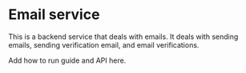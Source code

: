 # Email service

This is a backend service that deals with emails. It deals with sending emails, sending verification email, and email verifications.

Add how to run guide and API here.
